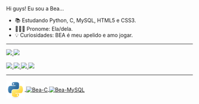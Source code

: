 Hi guys! Eu sou a Bea...

- 📚 Estudando Python, C, MySQL, HTML5 e CSS3.
- 👩🏻‍💼 Pronome: Ela/dela.
- 💡 Curiosidades: BEA é meu apelido e amo jogar.

<div>
  <a href="https://github.com/beatrizmenezes1">
  <hr>
  <img height="150em" src="https://github-readme-stats.vercel.app/api?username=beatrizmenezes1&show_icons=true&theme=radical&include_all_commits=true&count_private=true"/>    
  <img height="150em" src="https://github-readme-stats.vercel.app/api/top-langs/?username=beatrizmenezes1&layout=compact&langs_count=7&theme=radical"/>
   <br>
   <br>
  <img height="200em" src="https://img.freepik.com/vetores-gratis/controle-numero-um-e-videogame-parede-de-tijolos-estilo-neon_24908-58767.jpg?size=338&ext=jpg"/>
  <img height="200em" src="https://i.redd.it/bnmm7jyh42s21.jpg"/>
  <img height="200em" src="https://media1.giphy.com/media/f8o4lUqu6Jm717Yxlt/200w.gif"/>
  <img height="200em" src="https://webcdn.hirezstudios.com/paladins/wp-content/uploads/2020/06/seris-512.gif"/>
</div>
  
  <hr>
  
<div style="display: inline_block">
  <img align="center" alt="Bea-Python" height="50" width="50" src="https://raw.githubusercontent.com/devicons/devicon/master/icons/python/python-original.svg">
  <img align="center" alt="Bea-C" height="50" width="50" src="https://img.icons8.com/color/48/000000/c-programming.png">
  <img align="center" alt="Bea-MySQL" height="70" width="70" src="https://img.icons8.com/color/48/000000/mysql-logo.png"/>
  
</div>




